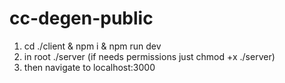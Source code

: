 # cc-degen-public

1. cd ./client & npm i & npm run dev
2. in root ./server (if needs permissions just chmod +x ./server)
3. then navigate to localhost:3000

